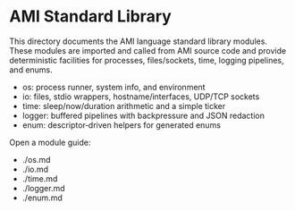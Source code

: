 # AMI Standard Library

This directory documents the AMI language standard library modules. These modules are imported and called from AMI source code and provide deterministic facilities for processes, files/sockets, time, logging pipelines, and enums.

- os: process runner, system info, and environment
- io: files, stdio wrappers, hostname/interfaces, UDP/TCP sockets
- time: sleep/now/duration arithmetic and a simple ticker
- logger: buffered pipelines with backpressure and JSON redaction
- enum: descriptor‑driven helpers for generated enums

Open a module guide:

- ./os.md
- ./io.md
- ./time.md
- ./logger.md
- ./enum.md
